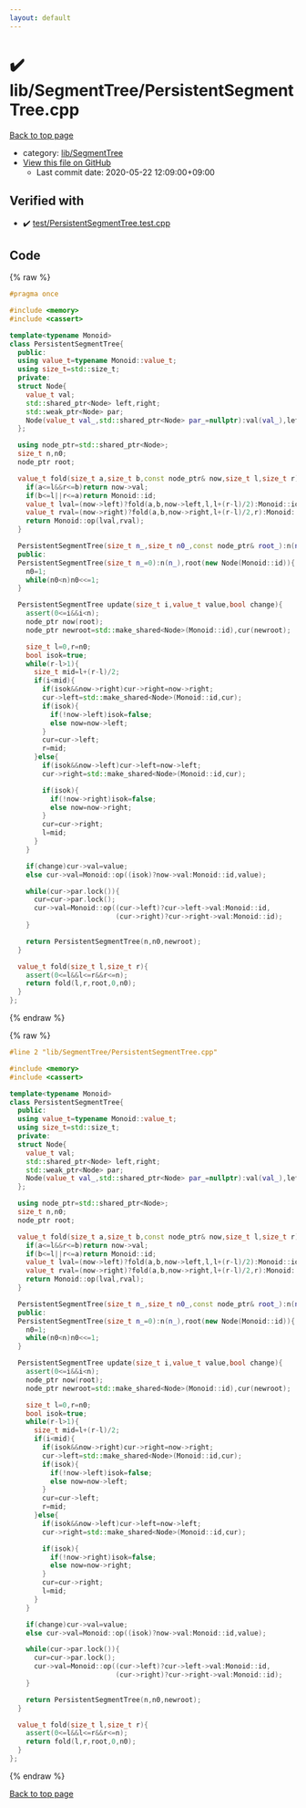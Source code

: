 ```yaml
---
layout: default
---
```


<!-- mathjax config similar to math.stackexchange -->
<script type="text/javascript" async
  src="https://cdnjs.cloudflare.com/ajax/libs/mathjax/2.7.5/MathJax.js?config=TeX-MML-AM_CHTML">
</script>
<script type="text/x-mathjax-config">
  MathJax.Hub.Config({
    TeX: { equationNumbers: { autoNumber: "AMS" }},
    tex2jax: {
      inlineMath: [ ['$','$'] ],
      processEscapes: true
    },
    "HTML-CSS": { matchFontHeight: false },
    displayAlign: "left",
    displayIndent: "2em"
  });
</script>

<script type="text/javascript" src="https://cdnjs.cloudflare.com/ajax/libs/jquery/3.4.1/jquery.min.js"></script>
<script src="https://cdn.jsdelivr.net/npm/jquery-balloon-js@1.1.2/jquery.balloon.min.js" integrity="sha256-ZEYs9VrgAeNuPvs15E39OsyOJaIkXEEt10fzxJ20+2I=" crossorigin="anonymous"></script>
<script type="text/javascript" src="../../../assets/js/copy-button.js"></script>
<link rel="stylesheet" href="../../../assets/css/copy-button.css" />


# :heavy_check_mark: lib/SegmentTree/PersistentSegmentTree.cpp

<a href="../../../index.html">Back to top page</a>

* category: <a href="../../../index.html#8d75131a1ef4f10f86f251b50b9a3462">lib/SegmentTree</a>
* <a href="{{ site.github.repository_url }}/blob/master/lib/SegmentTree/PersistentSegmentTree.cpp">View this file on GitHub</a>
    - Last commit date: 2020-05-22 12:09:00+09:00




## Verified with

* :heavy_check_mark: <a href="../../../verify/test/PersistentSegmentTree.test.cpp.html">test/PersistentSegmentTree.test.cpp</a>


## Code

<a id="unbundled"></a>
{% raw %}
```cpp
#pragma once

#include <memory>
#include <cassert>

template<typename Monoid>
class PersistentSegmentTree{
  public:
  using value_t=typename Monoid::value_t;
  using size_t=std::size_t;
  private:
  struct Node{
    value_t val;
    std::shared_ptr<Node> left,right;
    std::weak_ptr<Node> par;
    Node(value_t val_,std::shared_ptr<Node> par_=nullptr):val(val_),left(),right(),par(par_){}
  };

  using node_ptr=std::shared_ptr<Node>;
  size_t n,n0;
  node_ptr root;

  value_t fold(size_t a,size_t b,const node_ptr& now,size_t l,size_t r){
    if(a<=l&&r<=b)return now->val;
    if(b<=l||r<=a)return Monoid::id;
    value_t lval=(now->left)?fold(a,b,now->left,l,l+(r-l)/2):Monoid::id;
    value_t rval=(now->right)?fold(a,b,now->right,l+(r-l)/2,r):Monoid::id;
    return Monoid::op(lval,rval);
  }

  PersistentSegmentTree(size_t n_,size_t n0_,const node_ptr& root_):n(n_),n0(n0_),root(root_){}
  public:
  PersistentSegmentTree(size_t n_=0):n(n_),root(new Node(Monoid::id)){
    n0=1;
    while(n0<n)n0<<=1;
  }

  PersistentSegmentTree update(size_t i,value_t value,bool change){
    assert(0<=i&&i<n);
    node_ptr now(root);
    node_ptr newroot=std::make_shared<Node>(Monoid::id),cur(newroot);

    size_t l=0,r=n0;
    bool isok=true;
    while(r-l>1){
      size_t mid=l+(r-l)/2;
      if(i<mid){
        if(isok&&now->right)cur->right=now->right;
        cur->left=std::make_shared<Node>(Monoid::id,cur);
        if(isok){
          if(!now->left)isok=false;
          else now=now->left;
        }
        cur=cur->left;
        r=mid;
      }else{
        if(isok&&now->left)cur->left=now->left;
        cur->right=std::make_shared<Node>(Monoid::id,cur);

        if(isok){
          if(!now->right)isok=false;
          else now=now->right;
        }
        cur=cur->right;
        l=mid;
      }
    }

    if(change)cur->val=value;
    else cur->val=Monoid::op((isok)?now->val:Monoid::id,value);

    while(cur->par.lock()){
      cur=cur->par.lock();
      cur->val=Monoid::op((cur->left)?cur->left->val:Monoid::id,
                          (cur->right)?cur->right->val:Monoid::id);
    }

    return PersistentSegmentTree(n,n0,newroot);
  }

  value_t fold(size_t l,size_t r){
    assert(0<=l&&l<=r&&r<=n);
    return fold(l,r,root,0,n0);
  }
};
```
{% endraw %}

<a id="bundled"></a>
{% raw %}
```cpp
#line 2 "lib/SegmentTree/PersistentSegmentTree.cpp"

#include <memory>
#include <cassert>

template<typename Monoid>
class PersistentSegmentTree{
  public:
  using value_t=typename Monoid::value_t;
  using size_t=std::size_t;
  private:
  struct Node{
    value_t val;
    std::shared_ptr<Node> left,right;
    std::weak_ptr<Node> par;
    Node(value_t val_,std::shared_ptr<Node> par_=nullptr):val(val_),left(),right(),par(par_){}
  };

  using node_ptr=std::shared_ptr<Node>;
  size_t n,n0;
  node_ptr root;

  value_t fold(size_t a,size_t b,const node_ptr& now,size_t l,size_t r){
    if(a<=l&&r<=b)return now->val;
    if(b<=l||r<=a)return Monoid::id;
    value_t lval=(now->left)?fold(a,b,now->left,l,l+(r-l)/2):Monoid::id;
    value_t rval=(now->right)?fold(a,b,now->right,l+(r-l)/2,r):Monoid::id;
    return Monoid::op(lval,rval);
  }

  PersistentSegmentTree(size_t n_,size_t n0_,const node_ptr& root_):n(n_),n0(n0_),root(root_){}
  public:
  PersistentSegmentTree(size_t n_=0):n(n_),root(new Node(Monoid::id)){
    n0=1;
    while(n0<n)n0<<=1;
  }

  PersistentSegmentTree update(size_t i,value_t value,bool change){
    assert(0<=i&&i<n);
    node_ptr now(root);
    node_ptr newroot=std::make_shared<Node>(Monoid::id),cur(newroot);

    size_t l=0,r=n0;
    bool isok=true;
    while(r-l>1){
      size_t mid=l+(r-l)/2;
      if(i<mid){
        if(isok&&now->right)cur->right=now->right;
        cur->left=std::make_shared<Node>(Monoid::id,cur);
        if(isok){
          if(!now->left)isok=false;
          else now=now->left;
        }
        cur=cur->left;
        r=mid;
      }else{
        if(isok&&now->left)cur->left=now->left;
        cur->right=std::make_shared<Node>(Monoid::id,cur);

        if(isok){
          if(!now->right)isok=false;
          else now=now->right;
        }
        cur=cur->right;
        l=mid;
      }
    }

    if(change)cur->val=value;
    else cur->val=Monoid::op((isok)?now->val:Monoid::id,value);

    while(cur->par.lock()){
      cur=cur->par.lock();
      cur->val=Monoid::op((cur->left)?cur->left->val:Monoid::id,
                          (cur->right)?cur->right->val:Monoid::id);
    }

    return PersistentSegmentTree(n,n0,newroot);
  }

  value_t fold(size_t l,size_t r){
    assert(0<=l&&l<=r&&r<=n);
    return fold(l,r,root,0,n0);
  }
};

```
{% endraw %}

<a href="../../../index.html">Back to top page</a>

